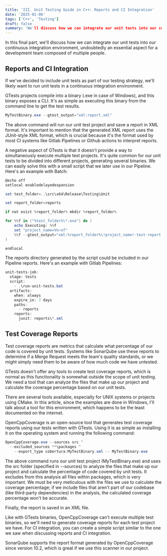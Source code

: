 ```yaml
---
title: 'III. Unit Testing Guide in C++: Reports and CI Integration'
date: '2025-01-06'
tags: ['C++', 'Testing']
draft: false
summary: 'We'll discuss how we can integrate our unit tests into our continuous integration environment, undoubtedly an essential aspect for a development team composed of multiple people'
---
```


In this final part, we'll discuss how we can integrate our unit tests into our continuous integration environment, undoubtedly an essential aspect for a development team composed of multiple people.

## Reports and CI Integration

If we've decided to include unit tests as part of our testing strategy, we'll likely want to run unit tests in a continuous integration environment.

GTests projects compile into a binary (.exe in case of Windows), and this binary exposes a CLI. It's as simple as executing this binary from the command line to get the test results.

```powershell
MyTestBinary.exe --gtest_output="xml:report.xml"
```

The above command will run our unit test project and save a report in XML format. It's important to mention that the generated XML report uses the JUnit-style XML format, which is crucial because it's the format used by most CI systems like Gitlab Pipelines or Github actions to interpret reports.

A negative aspect of GTests is that it doesn't provide a way to simultaneously execute multiple test projects. It's quite common for our unit tests to be divided into different projects, generating several binaries. We can easily solve this with a small script that we later use in our Pipeline. Here's an example with Batch:

```powershell
@echo off
setlocal enabledelayedexpansion

set test_folder=..\src\x64\Release\Testing\Unit

set report_folder=reports

if not exist %report_folder% mkdir %report_folder%

for %%f in ("%test_folder%\*.exe") do (
    echo Executing: %%f
    set "project_name=%%~nf"
    %%f --gtest_output="xml:%report_folder%\!project_name!-test-report.xml"
)

endlocal
```

The reports directory generated by the script could be included in our Pipeline reports. Here's an example with Gitlab Pipelines:

```powershell
unit-tests-job:
  stage: tests
  script:
    - .\run-unit-tests.bat
  artifacts:
    when: always
    expire_in: 7 days
    paths:
      - reports
    reports:
      junit: reports\*.xml
```

## Test Coverage Reports

Test coverage reports are metrics that calculate what percentage of our code is covered by unit tests. Systems like SonarQube use these reports to determine if a Merge Request meets the team's quality standards, or we might simply need them to be aware of how much code we have untested.

GTests doesn't offer any tools to create test coverage reports, which is normal as this functionality is somewhat outside the scope of unit testing. We need a tool that can analyze the files that make up our project and calculate the coverage percentage based on our unit tests.

There are several tools available, especially for UNIX systems or projects using CMake. In this article, since the examples are done in Windows, I'll talk about a tool for this environment, which happens to be the least documented on the internet.

OpenCppCoverage is an open-source tool that generates test coverage reports using our tests written with GTests. Using it is as simple as installing it on the operating system and running the following command:

```powershell
OpenCppCoverage.exe --sources src ^
  --excluded_sources **\packages ^
	--export_type cobertura:MyTestBinary.xml -- MyTestBinary.exe
```

The above command runs our unit test project (MyTestBinary.exe) and uses the src folder (specified in --sources) to analyze the files that make up our project and calculate the percentage of code covered by unit tests. It excludes from this analysis all files within packages, which is very important. We must be very meticulous with the files we use to calculate the coverage percentage; if we include files that aren't part of our codebase (like third-party dependencies) in the analysis, the calculated coverage percentage won't be accurate.

Finally, the report is saved in an XML file.

Like with GTests binaries, OpenCppCoverage can't execute multiple test binaries, so we'll need to generate coverage reports for each test project we have. For CI integration, you can create a simple script similar to the one we saw when discussing reports and CI integration.

SonarQube supports the report format generated by OpenCppCoverage since version 10.2, which is great if we use this scanner in our project.